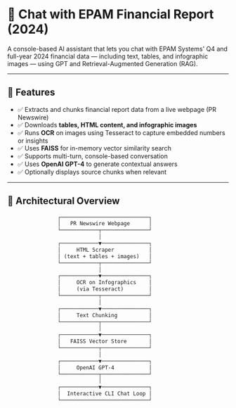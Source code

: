 # 💬 Chat with EPAM Financial Report (2024)

A console-based AI assistant that lets you chat with EPAM Systems' Q4 and full-year 2024 financial data — including text, tables, and infographic images — using GPT and Retrieval-Augmented Generation (RAG).

---

## 📌 Features

- ✅ Extracts and chunks financial report data from a live webpage (PR Newswire)
- ✅ Downloads **tables, HTML content, and infographic images**
- ✅ Runs **OCR** on images using Tesseract to capture embedded numbers or insights
- ✅ Uses **FAISS** for in-memory vector similarity search
- ✅ Supports multi-turn, console-based conversation
- ✅ Uses **OpenAI GPT-4** to generate contextual answers
- ✅ Optionally displays source chunks when relevant

---

## 🧱 Architectural Overview

```txt
                ┌────────────────────────────┐
                │   PR Newswire Webpage      │
                └────────────┬───────────────┘
                             │
                ┌────────────▼───────────────┐
                │     HTML Scraper           │
                │ (text + tables + images)   │
                └────────────┬───────────────┘
                             │
                ┌────────────▼───────────────┐
                │     OCR on Infographics    │
                │     (via Tesseract)        │
                └────────────┬───────────────┘
                             │
                ┌────────────▼───────────────┐
                │     Text Chunking          │
                └────────────┬───────────────┘
                             │
                ┌────────────▼───────────────┐
                │   FAISS Vector Store       │
                └────────────┬───────────────┘
                             │
                ┌────────────▼───────────────┐
                │     OpenAI GPT-4           │
                └────────────┬───────────────┘
                             │
                ┌────────────▼───────────────┐
                │  Interactive CLI Chat Loop │
                └────────────────────────────┘
